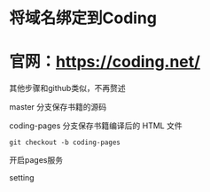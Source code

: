 # 将域名绑定到Coding

# 官网：https://coding.net/

其他步骤和github类似，不再赘述

master 分支保存书籍的源码

coding-pages 分支保存书籍编译后的 HTML 文件

```text
git checkout -b coding-pages 
```

开启pages服务

setting

